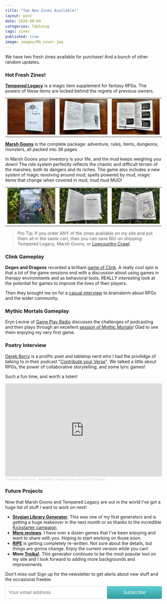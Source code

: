 ```yaml
---
title: "Two New Zines Available!"
layout: post
date: 2020-08-04
categories: Tabletop
tags: zines
published: true
image: images/MG_cover.jpg
---
```


We have two fresh zines available for purchase! And a bunch of other random updates.

### Hot Fresh Zines!

[**Tempered Legacy**](/tempered-legacy) is a magic item supplement for fantasy RPGs. The powers of these items are locked behind the regrets of previous owners. 

<table>
  <tbody>
    <tr>
      <td><a href="/images/Tempered-Print1.jpg" target="_blank"><img src="/images/Tempered-Print1.jpg" alt="Tempered-Print1.jpg"></a></td>
      <td><a href="/images/Tempered-Print2.jpg" target="_blank"><img src="/images/Tempered-Print2.jpg" alt="Tempered-Print2.jpg"></a></td>
      <td><a href="/images/Tempered-Print3.jpg" target="_blank"><img src="/images/Tempered-Print3.jpg" alt="Tempered-Print3.jpg"></a></td>
    </tr>
  </tbody>
</table>

[**Marsh Goons**](/marsh-goons) is the complete package: adventure, rules, items, dungeons, monsters, all packed into 36 pages.

In Marsh Goons your inventory is your life, and the mud keeps weighing you down! The rule system perfectly reflects the chaotic and difficult terrain of the marshes; both its dangers and its riches. The game also includes a new system of magic revolving around mud; spells powered by mud, magic items that change when covered in mud, mud mud MUD!

<table>
  <tbody>
    <tr>
      <td><a href="/images/MG_cover.jpg" target="_blank"><img src="/images/MG_cover.jpg" alt="MG_cover.jpg"></a></td>
      <td><a href="/images/MG_index.jpg" target="_blank"><img src="/images/MG_index.jpg" alt="MG_index.jpg"></a></td>
      <td><a href="/images/MG_mucker.jpg" target="_blank"><img src="/images/MG_mucker.jpg" alt="MG_mucker.jpg"></a></td>
    </tr>
  </tbody>
</table>

> Pro Tip: If you order ANY of the zines available on my site and put them all in the same cart, then you can save BIG on shipping: Tempered Legacy, Marsh Goons, or [Lowcountry Crawl](/lowcountry-crawl).

### Clink Gameplay

**Deges and Dragons** recorded a brilliant [game of Clink](https://www.youtube.com/watch?v=KSVjb-8G3BE&list=PLdHYsyQX1wspXz8wE0QfKk_T4OIXWeFg7). A really cool spin is that a lot of the game sessions end with a discussion about using games in therapy environments and as behavioral tools. REALLY interesting look at the potential for games to improve the lives of their players.

Then they brought me on for a [casual interview](https://www.youtube.com/watch?v=KK6HoTXjBWY) to brainstorm about RPGs and the wider community. 

### Mythic Mortals Gameplay

Eryn Levine of [Game Play Radio](https://radiofreebrooklyn.com/show/game-play-radio/) discusses the challenges of podcasting and then plays through an excellent [session of Mythic Mortals](https://megaphone.link/RADIO1531331639)! Glad to see them enjoying my very first game.

### Poetry Interview

[Derek Berry](https://derekberrywriter.com) is a prolific poet and tabletop nerd who I had the privilidge of talking to in their podcast "[Contribute your Verse](https://www.contributeyourverse.com/podcast)". We talked a little about RPGs, the power of collaborative storytelling, and some lyric games!

Such a fun time, and worth a listen!

<iframe width="100%" height="300" scrolling="no" frameborder="no" allow="autoplay" src="https://w.soundcloud.com/player/?url=https%3A//api.soundcloud.com/tracks/868967824&color=%23ff5500&auto_play=false&hide_related=false&show_comments=true&show_user=true&show_reposts=false&show_teaser=true&visual=true"></iframe><div style="font-size: 10px; color: #cccccc;line-break: anywhere;word-break: normal;overflow: hidden;white-space: nowrap;text-overflow: ellipsis; font-family: Interstate,Lucida Grande,Lucida Sans Unicode,Lucida Sans,Garuda,Verdana,Tahoma,sans-serif;font-weight: 100;"><a href="https://soundcloud.com/contributeyourverse" title="Contribute Your Verse" target="_blank" style="color: #cccccc; text-decoration: none;">Contribute Your Verse</a> · <a href="https://soundcloud.com/contributeyourverse/storytelling-through-games-w-david-shirduan" title="Storytelling Through Games W/ David Schirduan" target="_blank" style="color: #cccccc; text-decoration: none;">Storytelling Through Games W/ David Schirduan</a></div>

### Future Projects

Now that Marsh Goons and Tempered Legacy are out in the world I've got a huge list of stuff I want to work on next!

 - **[Stygian Library Generator](https://www.technicalgrimoire.com/stygiangenerator)**. This was one of my first generators and is getting a huge makeover in the next month or so thanks to the incredible [Kickstarter campaign](https://www.kickstarter.com/projects/soulmuppet/the-stygian-library-remastered).
 - **[More reviews](/david/extremely-interesting-role-playing-games)**. I have over a dozen games that I've been enjoying and want to share with you. Hoping to start working on those soon.
 - **[RIPE](/ripe)** is getting completely re-written. Not sure about the details, but things are gonna change. Enjoy the current version while you can!
 - **More [Troika!](/troikagenerator)**. This generator continues to be the most popular tool on my site and I look forward to adding more backgrounds and improvements.

Don't miss out! Sign up for the newsletter to get alerts about new stuff and the occasional freebie.

<style> .gumroad-follow-form-embed { zoom: 1; } .gumroad-follow-form-embed:before, .gumroad-follow-form-embed:after { display: table; line-height: 0; content: ""; } .gumroad-follow-form-embed:after { clear: both; } .gumroad-follow-form-embed * { margin: 0; border: 0; padding: 0; outline: 0; box-sizing: border-box !important; float: left !important; } .gumroad-follow-form-embed input { border-radius: 4px; border-top-right-radius: 0; border-bottom-right-radius: 0; font-family: -apple-system, ".SFNSDisplay-Regular", "Helvetica Neue", Helvetica, Arial, sans-serif; font-size: 15px; line-height: 20px; background: #fff; border: 1px solid #ddd; border-right: 0; color: #aaa; padding: 10px; box-shadow: inset 0 1px 0 rgba(0, 0, 0, 0.02); background-position: top right; background-repeat: no-repeat; text-rendering: optimizeLegibility; font-smoothing: antialiased; -webkit-appearance: none; -moz-appearance: caret; width: 65% !important; height: 40px !important; } .gumroad-follow-form-embed button { border-radius: 4px; border-top-left-radius: 0; border-bottom-left-radius: 0; box-shadow: 0 1px 1px rgba(0, 0, 0, 0.12); -webkit-transition: all .05s ease-in-out; transition: all .05s ease-in-out; display: inline-block; padding: 11px 15px 12px; cursor: pointer; color: #fff; font-size: 15px; line-height: 100%; font-family: -apple-system, ".SFNSDisplay-Regular", "Helvetica Neue", Helvetica, Arial, sans-serif; background: #36a9ae; border: 1px solid #31989d; filter: "progid:DXImageTransform.Microsoft.gradient(startColorstr=#5ccfd4, endColorstr=#329ca1, GradientType=0)"; background: -webkit-linear-gradient(#5ccfd4, #329ca1); background: linear-gradient(to bottom, #5ccfd4, #329ca1); height: 40px !important; width: 35% !important; } </style> <form action="https://gumroad.com/follow_from_embed_form" class="form gumroad-follow-form-embed" method="post"> <input name="seller_id" type="hidden" value="5212748328856"> <input name="email" placeholder="Your email address" type="email"> <button data-custom-highlight-color="" type="submit">Subscribe</button> </form>
